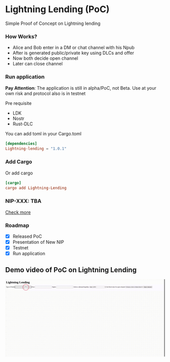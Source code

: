 # Lightning Lending (PoC)
Simple Proof of Concept on Lightning lending

### How Works?

- Alice and Bob enter in a DM or chat channel with his Npub 
- After is generated public/private key using DLCs and offer
- Now both decide open channel
- Later can close channel

### Run application

**Pay Attention**: The application is still in alpha/PoC, not Beta. Use at your own risk and protocol also is in testnet

Pre requisite

- LDK 
- Nostr
- Rust-DLC

You can add toml in your Cargo.toml

```toml
[dependencies]
Lightning-lending = "1.0.1"
```
### Add Cargo 

Or add cargo

```toml
[cargo]
cargo add Lightning-Lending
```

### NIP-XXX: TBA

[Check more](https://github.com/AreaLayer/NIP-xxx/blob/main/NIP/NIP-xxx.md)

### Roadmap

- [x] Released PoC
- [x] Presentation of New NIP
- [x] Testnet
- [x] Run application

## Demo video of PoC on Lightning Lending

![Demo video](https://github.com/AreaLayer/Lightning-lending-PoC/blob/main/demo-video/Test5.gif)

